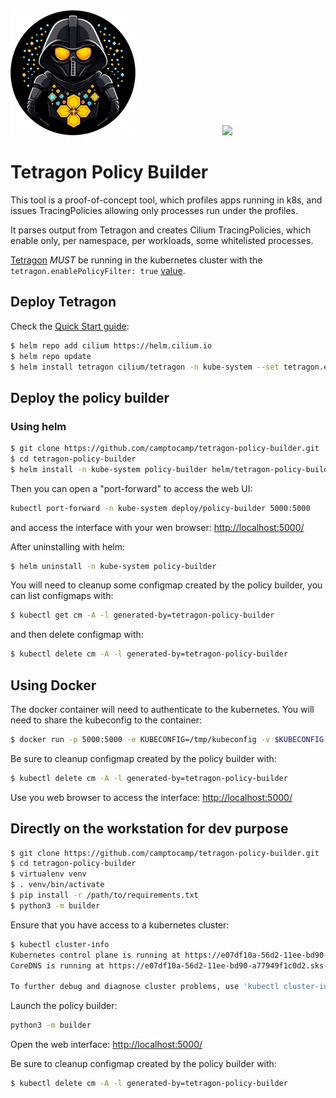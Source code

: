 <picture>
  <source media="(prefers-color-scheme: light)" srcset="https://raw.githubusercontent.com/camptocamp/tetragon-policy-builder/fetch_selector/static/logo.png" width="200">
  <img src="https://raw.githubusercontent.com/camptocamp/tetragon-policy-builder/fetch_selector/static/logo.png" width="200">
</picture>&nbsp;&nbsp;&nbsp;&nbsp;&nbsp;&nbsp;&nbsp;&nbsp;
<a href="https://github.com/camptocamp/tetragon-policy-builder/blob/fetch_selector/screenshot1.png">
  <picture style="margin-left: 100px;">
    <source media="(prefers-color-scheme: light)" srcset="https://raw.githubusercontent.com/camptocamp/tetragon-policy-builder/fetch_selector/screenshot2.png" height="200">
    <img src="https://raw.githubusercontent.com/camptocamp/tetragon-policy-builder/fetch_selector/static/screenshot2.png" height="200">
  </picture>
</a>

# Tetragon Policy Builder

This tool is a proof-of-concept tool, which profiles apps running in k8s,
and issues TracingPolicies allowing only processes run under the profiles.

It parses output from Tetragon and creates Cilium TracingPolicies, which
enable only, per namespace, per workloads, some whitelisted processes.

[Tetragon](https://github.com/cilium/tetragon) *MUST* be running in the
kubernetes cluster with the `tetragon.enablePolicyFilter: true`
[value](https://tetragon.cilium.io/docs/reference/helm-chart/#values).

## Deploy Tetragon

Check the [Quick Start guide](https://tetragon.cilium.io/docs/getting-started/kubernetes-quickstart-guide/):

```bash
$ helm repo add cilium https://helm.cilium.io
$ helm repo update
$ helm install tetragon cilium/tetragon -n kube-system --set tetragon.enablePolicyFilter=true
```

## Deploy the policy builder

### Using helm

```bash
$ git clone https://github.com/camptocamp/tetragon-policy-builder.git
$ cd tetragon-policy-builder
$ helm install -n kube-system policy-builder helm/tetragon-policy-builder
```

Then you can open a "port-forward" to access the web UI:

```bash
kubectl port-forward -n kube-system deploy/policy-builder 5000:5000
```

and access the interface with your wen browser: [http://localhost:5000/](http://localhost:5000/)

After uninstalling with helm:

```bash
$ helm uninstall -n kube-system policy-builder
```

You will need to cleanup some configmap created by the policy builder, you can
list configmaps with:

``` bash
$ kubectl get cm -A -l generated-by=tetragon-policy-builder
```

and then delete configmap with:

```bash
$ kubectl delete cm -A -l generated-by=tetragon-policy-builder
```

## Using Docker

The docker container will need to authenticate to the kubernetes. You will need
to share the kubeconfig to the container:

```bash
$ docker run -p 5000:5000 -e KUBECONFIG=/tmp/kubeconfig -v $KUBECONFIG:/tmp/kubeconfig ghcr.io/camptocamp/tetragon-policy-builder:latest
```

Be sure to cleanup configmap created by the policy builder with:

```bash
$ kubectl delete cm -A -l generated-by=tetragon-policy-builder
```

Use you web browser to access the interface: [http://localhost:5000/](http://localhost:5000/)

## Directly on the workstation for dev purpose

```bash
$ git clone https://github.com/camptocamp/tetragon-policy-builder.git
$ cd tetragon-policy-builder
$ virtualenv venv
$ . venv/bin/activate
$ pip install -r /path/to/requirements.txt
$ python3 -m builder
```

Ensure that you have access to a kubernetes cluster:

```bash
$ kubectl cluster-info
Kubernetes control plane is running at https://e07df10a-56d2-11ee-bd90-a77949f1c0d2.sks-de-fra-1.exo.io:443
CoreDNS is running at https://e07df10a-56d2-11ee-bd90-a77949f1c0d2.sks-de-fra-1.exo.io:443/api/v1/namespaces/kube-system/services/kube-dns:dns/proxy

To further debug and diagnose cluster problems, use 'kubectl cluster-info dump'.
```

Launch the policy builder:
```bash
python3 -m builder
```

Open the web interface: [http://localhost:5000/](http://localhost:5000/)

Be sure to cleanup configmap created by the policy builder with:

```bash
$ kubectl delete cm -A -l generated-by=tetragon-policy-builder
```
